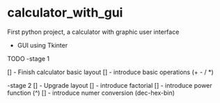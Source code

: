 # calculator_with_gui
First python project, a calculator with graphic user interface 

 - GUI using Tkinter

TODO
-stage 1

[] - Finish calculator basic layout
[] - introduce basic operations (+ - / *)

-stage 2
[] - Upgrade layout
[] - introduce factorial
[] - introduce power function (^)
[] - introduce numer conversion (dec-hex-bin)
